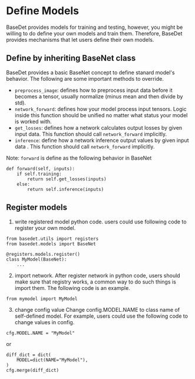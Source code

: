 # Define Models

BaseDet provides models for training and testing, however,  you might be willing to do define your own models and train them.  Therefore, BaseDet provides mechanisms that let users define their own models.

## Define by inheriting BaseNet class
BaseDet provides a basic BaseNet concept to define stanard model's behavior.
The following are some important methods to override.
* `preprocess_image`: defines how to preprocess input data before it becomes a tensor, usually normalize (minus mean and then divide by std).
* `network_forward`: defines how your model process input tensors. Logic inside this function should be unified no matter what status your model is worked with.
* `get_losses`: defines how a network calculates output losses by given  input data. This function should call `network_forward` implicitly.
* `inference`: define how a network inference output values by given input data . This function should call `network_forward` implicitly.

Note: `forward` is define as the following behavior in BaseNet 
```python3
def forward(self, inputs):
    if self.training:
        return self.get_losses(inputs)
    else:
        return self.inference(inputs)
```

##  Register models

1. write registered model python code.
users could use following code to register your own model.
```python3
from basedet.utils import registers
from basedet.models import BaseNet

@registers.models.register()
class MyModel(BaseNet):
	...
```

2. import network.
After register network in python code, users should make sure that registry works, a common way to do such things is import them. The following code is an example.
```python3
from mymodel import MyModel
```

3. change config value
Change config.MODEL.NAME to class name of self-defined model.
For example, users could use the following code to change values in config.
```python3
cfg.MODEL.NAME = "MyModel"
```
or
```python3
diff_dict = dict(
    MODEL=dict(NAME="MyModel"),
)
cfg.merge(diff_dict)
